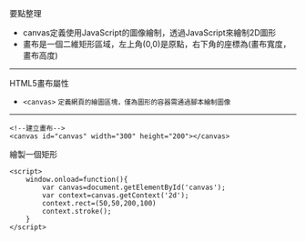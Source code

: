 要點整理
- canvas定義使用JavaScript的圖像繪制，透過JavaScript來繪制2D圖形
- 畫布是一個二維矩形區域，左上角(0,0)是原點，右下角的座標為(畫布寬度，畫布高度)

---

HTML5畫布屬性
- `<canvas>` <small>定義網頁的繪圖區塊，僅為圖形的容器需通過腳本繪制圖像</small>

---

```
<!--建立畫布-->
<canvas id="canvas" width="300" height="200"></canvas>
```

繪製一個矩形
```
<script>
	window.onload=function(){
		var canvas=document.getElementById('canvas');
		var context=canvas.getContext('2d');
		context.rect=(50,50,200,100)
		context.stroke();
	}
</script>
```